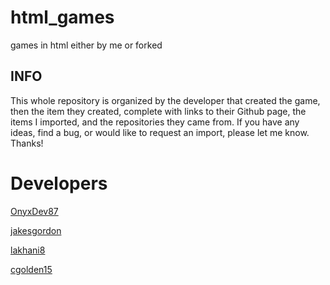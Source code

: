 # html_games
games in html either by me or forked

## INFO
This whole repository is organized by the developer that created the game, then the item they created, complete with links to their Github page, the items I imported, and the repositories they came from. If you have any ideas, find a bug, or would like to request an import, please let me know. 
Thanks!

# Developers
[OnyxDev87](OnyxDev87/projects)

[jakesgordon](jakesgordon/projects)

[lakhani8](lakhani8/projects)

[cgolden15](cgolden15/projects)
